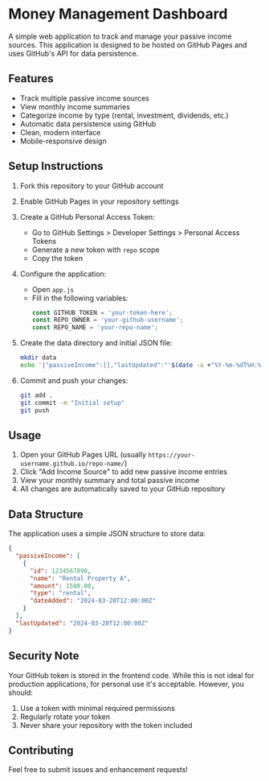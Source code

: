 # Money Management Dashboard

A simple web application to track and manage your passive income sources. This application is designed to be hosted on GitHub Pages and uses GitHub's API for data persistence.

## Features

- Track multiple passive income sources
- View monthly income summaries
- Categorize income by type (rental, investment, dividends, etc.)
- Automatic data persistence using GitHub
- Clean, modern interface
- Mobile-responsive design

## Setup Instructions

1. Fork this repository to your GitHub account
2. Enable GitHub Pages in your repository settings
3. Create a GitHub Personal Access Token:
   - Go to GitHub Settings > Developer Settings > Personal Access Tokens
   - Generate a new token with `repo` scope
   - Copy the token

4. Configure the application:
   - Open `app.js`
   - Fill in the following variables:
     ```javascript
     const GITHUB_TOKEN = 'your-token-here';
     const REPO_OWNER = 'your-github-username';
     const REPO_NAME = 'your-repo-name';
     ```

5. Create the data directory and initial JSON file:
   ```bash
   mkdir data
   echo '{"passiveIncome":[],"lastUpdated":"'$(date -u +"%Y-%m-%dT%H:%M:%SZ")'"}' > data/finances.json
   ```

6. Commit and push your changes:
   ```bash
   git add .
   git commit -m "Initial setup"
   git push
   ```

## Usage

1. Open your GitHub Pages URL (usually `https://your-username.github.io/repo-name/`)
2. Click "Add Income Source" to add new passive income entries
3. View your monthly summary and total passive income
4. All changes are automatically saved to your GitHub repository

## Data Structure

The application uses a simple JSON structure to store data:

```json
{
  "passiveIncome": [
    {
      "id": 1234567890,
      "name": "Rental Property A",
      "amount": 1500.00,
      "type": "rental",
      "dateAdded": "2024-03-20T12:00:00Z"
    }
  ],
  "lastUpdated": "2024-03-20T12:00:00Z"
}
```

## Security Note

Your GitHub token is stored in the frontend code. While this is not ideal for production applications, for personal use it's acceptable. However, you should:

1. Use a token with minimal required permissions
2. Regularly rotate your token
3. Never share your repository with the token included

## Contributing

Feel free to submit issues and enhancement requests! 
